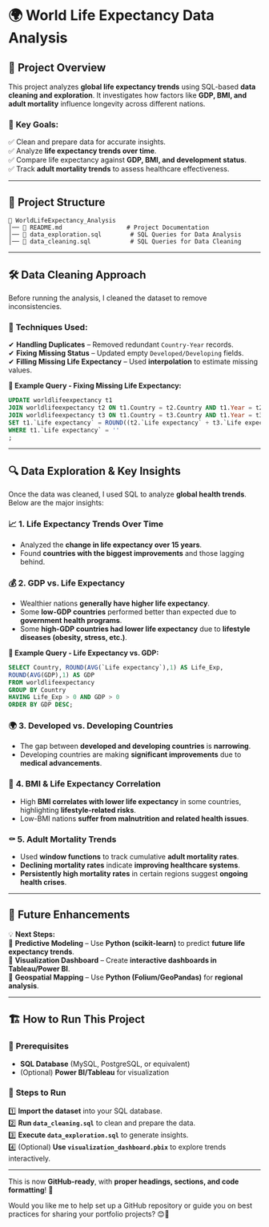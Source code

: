 # 🌍 World Life Expectancy Data Analysis

## 📌 Project Overview
This project analyzes **global life expectancy trends** using SQL-based **data cleaning and exploration**. It investigates how factors like **GDP, BMI, and adult mortality** influence longevity across different nations.

### 🔹 **Key Goals:**
✅ Clean and prepare data for accurate insights.  
✅ Analyze **life expectancy trends over time**.  
✅ Compare life expectancy against **GDP, BMI, and development status**.  
✅ Track **adult mortality trends** to assess healthcare effectiveness.  

---

## 📂 Project Structure

```
📁 WorldLifeExpectancy_Analysis
│── 📜 README.md                  # Project Documentation
│── 📜 data_exploration.sql        # SQL Queries for Data Analysis
│── 📜 data_cleaning.sql           # SQL Queries for Data Cleaning
```

---

## 🛠️ Data Cleaning Approach  

Before running the analysis, I cleaned the dataset to remove inconsistencies.

### 🚀 **Techniques Used:**
✔ **Handling Duplicates** – Removed redundant `Country-Year` records.  
✔ **Fixing Missing Status** – Updated empty `Developed/Developing` fields.  
✔ **Filling Missing Life Expectancy** – Used **interpolation** to estimate missing values.  

**🔧 Example Query - Fixing Missing Life Expectancy:**
```sql
UPDATE worldlifeexpectancy t1
JOIN worldlifeexpectancy t2 ON t1.Country = t2.Country AND t1.Year = t2.Year - 1
JOIN worldlifeexpectancy t3 ON t1.Country = t3.Country AND t1.Year = t3.Year + 1
SET t1.`Life expectancy` = ROUND((t2.`Life expectancy` + t3.`Life expectancy`)/2,1)
WHERE t1.`Life expectancy` = ''
;
```

---

## 🔍 Data Exploration & Key Insights

Once the data was cleaned, I used SQL to analyze **global health trends**. Below are the major insights:

### 📈 **1. Life Expectancy Trends Over Time**
- Analyzed the **change in life expectancy over 15 years**.
- Found **countries with the biggest improvements** and those lagging behind.

### 💰 **2. GDP vs. Life Expectancy**
- Wealthier nations **generally have higher life expectancy**.
- Some **low-GDP countries** performed better than expected due to **government health programs**.
- Some **high-GDP countries had lower life expectancy** due to **lifestyle diseases (obesity, stress, etc.)**.

**🔧 Example Query - Life Expectancy vs. GDP:**
```sql
SELECT Country, ROUND(AVG(`Life expectancy`),1) AS Life_Exp, 
ROUND(AVG(GDP),1) AS GDP
FROM worldlifeexpectancy
GROUP BY Country
HAVING Life_Exp > 0 AND GDP > 0
ORDER BY GDP DESC;
```

### 🌍 **3. Developed vs. Developing Countries**
- The gap between **developed and developing countries** is **narrowing**.
- Developing countries are making **significant improvements** due to **medical advancements**.

### 🍔 **4. BMI & Life Expectancy Correlation**
- High **BMI correlates with lower life expectancy** in some countries, highlighting **lifestyle-related risks**.
- Low-BMI nations **suffer from malnutrition and related health issues**.

### ⚰️ **5. Adult Mortality Trends**
- Used **window functions** to track cumulative **adult mortality rates**.
- **Declining mortality rates** indicate **improving healthcare systems**.
- **Persistently high mortality rates** in certain regions suggest **ongoing health crises**.

---

## 🔮 Future Enhancements  

💡 **Next Steps:**  
🔹 **Predictive Modeling** – Use **Python (scikit-learn)** to predict **future life expectancy trends**.  
🔹 **Visualization Dashboard** – Create **interactive dashboards in Tableau/Power BI**.  
🔹 **Geospatial Mapping** – Use **Python (Folium/GeoPandas)** for **regional analysis**.  

---

## 🏗️ How to Run This Project

### 📌 **Prerequisites**
- **SQL Database** (MySQL, PostgreSQL, or equivalent)
- (Optional) **Power BI/Tableau** for visualization

### 🚀 **Steps to Run**
1️⃣ **Import the dataset** into your SQL database.  
2️⃣ **Run `data_cleaning.sql`** to clean and prepare the data.  
3️⃣ **Execute `data_exploration.sql`** to generate insights.  
4️⃣ (Optional) **Use `visualization_dashboard.pbix`** to explore trends interactively.  

---

This is now **GitHub-ready**, with **proper headings, sections, and code formatting**! 🎯 

Would you like me to help set up a GitHub repository or guide you on best practices for sharing your portfolio projects? 😊🚀
